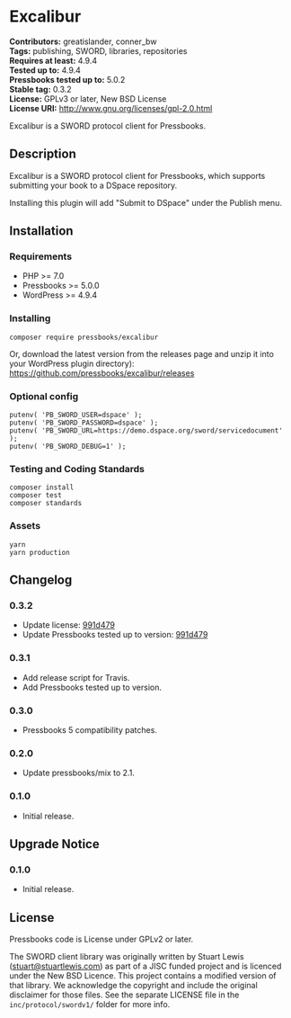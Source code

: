 # Excalibur #
**Contributors:** greatislander, conner_bw  
**Tags:** publishing, SWORD, libraries, repositories  
**Requires at least:** 4.9.4  
**Tested up to:** 4.9.4  
**Pressbooks tested up to:** 5.0.2  
**Stable tag:** 0.3.2  
**License:** GPLv3 or later, New BSD License  
**License URI:** http://www.gnu.org/licenses/gpl-2.0.html  

Excalibur is a SWORD protocol client for Pressbooks.

## Description ##

Excalibur is a SWORD protocol client for Pressbooks, which supports submitting your book to a DSpace repository.

Installing this plugin will add "Submit to DSpace" under the Publish menu.

## Installation ##

### Requirements ###

* PHP >= 7.0
* Pressbooks >= 5.0.0
* WordPress >= 4.9.4

### Installing ###

```
composer require pressbooks/excalibur
```

Or, download the latest version from the releases page and unzip it into your WordPress plugin directory): https://github.com/pressbooks/excalibur/releases

### Optional config ###

    putenv( 'PB_SWORD_USER=dspace' );
    putenv( 'PB_SWORD_PASSWORD=dspace' );
    putenv( 'PB_SWORD_URL=https://demo.dspace.org/sword/servicedocument' );
    putenv( 'PB_SWORD_DEBUG=1' );

### Testing and Coding Standards ###

    composer install
    composer test
    composer standards

### Assets ###

    yarn
    yarn production


## Changelog ##
### 0.3.2 ###
* Update license: [991d479](https://github.com/pressbooks/excalibur/commit/991d479)
* Update Pressbooks tested up to version: [991d479](https://github.com/pressbooks/excalibur/commit/991d479)

### 0.3.1 ###
* Add release script for Travis.
* Add Pressbooks tested up to version.

### 0.3.0 ###
* Pressbooks 5 compatibility patches.

### 0.2.0 ###
* Update pressbooks/mix to 2.1.

### 0.1.0 ###
* Initial release.

## Upgrade Notice ##

### 0.1.0 ###
* Initial release.

## License ##

Pressbooks code is License under GPLv2 or later.

The SWORD client library was originally written by Stuart Lewis (stuart@stuartlewis.com)
as part of a JISC funded project and is licenced under the New BSD Licence. This project contains
a modified version of that library. We acknowledge the copyright and include the original
disclaimer for those files. See the separate LICENSE file in the `inc/protocol/swordv1/` folder
for more info.
